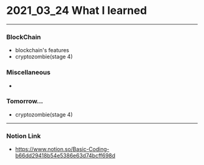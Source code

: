 # 2021_03_24 What I learned

-----
### BlockChain

* blockchain's features
* cryptozombie(stage 4)

### Miscellaneous

* 


### Tomorrow...

* cryptozombie(stage 4) 
-----

### Notion Link

- <https://www.notion.so/Basic-Coding-b66dd29418b54e5386e63d74bcff698d>
